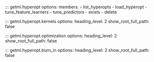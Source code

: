 ::: getml.hyperopt
    options:
      members:
        - list_hyperopts
        - load_hyperopt
        - tune_feature_learners
        - tune_predictors
        - exists
        - delete

::: getml.hyperopt.kernels
    options:
      heading_level: 2
      show_root_full_path: false

::: getml.hyperopt.optimization
    options:
      heading_level: 2
      show_root_full_path: false

::: getml.hyperopt.burn_in
    options:
      heading_level: 2
      show_root_full_path: false